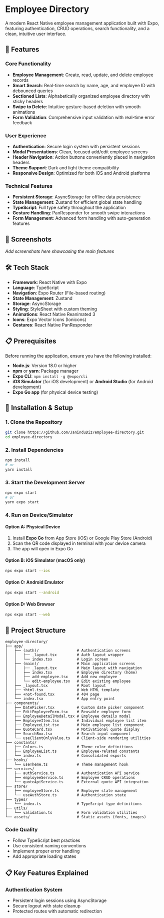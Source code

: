 # Employee Directory

A modern React Native employee management application built with Expo, featuring authentication, CRUD operations, search functionality, and a clean, intuitive user interface.

## 🚀 Features

### Core Functionality

- **Employee Management**: Create, read, update, and delete employee records
- **Smart Search**: Real-time search by name, age, and employee ID with debounced queries
- **Sectioned Lists**: Alphabetically organized employee directory with sticky headers
- **Swipe to Delete**: Intuitive gesture-based deletion with smooth animations
- **Form Validation**: Comprehensive input validation with real-time error feedback

### User Experience

- **Authentication**: Secure login system with persistent sessions
- **Modal Presentations**: Clean, focused add/edit employee screens
- **Header Navigation**: Action buttons conveniently placed in navigation headers
- **Theme Support**: Dark and light theme compatibility
- **Responsive Design**: Optimized for both iOS and Android platforms

### Technical Features

- **Persistent Storage**: AsyncStorage for offline data persistence
- **State Management**: Zustand for efficient global state handling
- **TypeScript**: Full type safety throughout the application
- **Gesture Handling**: PanResponder for smooth swipe interactions
- **Form Management**: Advanced form handling with auto-generation features

## 📱 Screenshots

_Add screenshots here showcasing the main features_

## 🛠️ Tech Stack

- **Framework**: React Native with Expo
- **Language**: TypeScript
- **Navigation**: Expo Router (File-based routing)
- **State Management**: Zustand
- **Storage**: AsyncStorage
- **Styling**: StyleSheet with custom theming
- **Animations**: React Native Reanimated 3
- **Icons**: Expo Vector Icons (Ionicons)
- **Gestures**: React Native PanResponder

## 📋 Prerequisites

Before running the application, ensure you have the following installed:

- **Node.js**: Version 18.0 or higher
- **npm** or **yarn**: Package manager
- **Expo CLI**: `npm install -g @expo/cli`
- **iOS Simulator** (for iOS development) or **Android Studio** (for Android development)
- **Expo Go app** (for physical device testing)

## 🚀 Installation & Setup

### 1. Clone the Repository

```bash
git clone https://github.com/JaninduDiz/employee-directory.git
cd employee-directory
```

### 2. Install Dependencies

```bash
npm install
# or
yarn install
```

### 3. Start the Development Server

```bash
npx expo start
# or
yarn expo start
```

### 4. Run on Device/Simulator

#### Option A: Physical Device

1. Install **Expo Go** from App Store (iOS) or Google Play Store (Android)
2. Scan the QR code displayed in terminal with your device camera
3. The app will open in Expo Go

#### Option B: iOS Simulator (macOS only)

```bash
npx expo start --ios
```

#### Option C: Android Emulator

```bash
npx expo start --android
```

#### Option D: Web Browser

```bash
npx expo start --web
```

## 📁 Project Structure

```
employee-directory/
├── app/
│   ├── (auth)/                 # Authentication screens
│   │   ├── _layout.tsx         # Auth layout wrapper
│   │   └── index.tsx           # Login screen
│   ├── (main)/                 # Main application screens
│   │   ├── _layout.tsx         # Main layout with navigation
│   │   ├── index.tsx           # Employee directory (home)
│   │   ├── add-employee.tsx    # Add new employee
│   │   └── edit-employee.tsx   # Edit existing employee
│   ├── _layout.tsx             # Root layout
│   ├── +html.tsx               # Web HTML template
│   ├── +not-found.tsx          # 404 page
│   └── index.tsx               # App entry point
├── components/
│   ├── DatePicker.tsx          # Custom date picker component
│   ├── EditEmployeeForm.tsx    # Reusable employee form
│   ├── EmployeeDetailModal.tsx # Employee details modal
│   ├── EmployeeItem.tsx        # Individual employee list item
│   ├── EmployeeList.tsx        # Main employee list component
│   ├── QuoteCard.tsx           # Motivational quote display
│   ├── SearchBox.tsx           # Search input component
│   └── useClientOnlyValue.ts   # Client-side rendering utilities
├── constants/
│   ├── Colors.ts               # Theme color definitions
│   ├── EmployeeList.ts         # Employee-related constants
│   └── index.ts                # Consolidated exports
├── hooks/
│   └── useTheme.ts             # Theme management hook
├── services/
│   ├── authService.ts          # Authentication API service
│   ├── employeeService.ts      # Employee CRUD operations
│   └── quoteApiService.ts      # External quote API integration
├── store/
│   ├── employeeStore.ts        # Employee state management
│   └── useAuthStore.ts         # Authentication state
├── types/
│   └── index.ts                # TypeScript type definitions
├── utils/
│   └── validation.ts           # Form validation utilities
└── assets/                     # Static assets (fonts, images)
```

### Code Quality

- Follow TypeScript best practices
- Use consistent naming conventions
- Implement proper error handling
- Add appropriate loading states

## 📋 Key Features Explained

### Authentication System

- Persistent login sessions using AsyncStorage
- Secure logout with state cleanup
- Protected routes with automatic redirection
